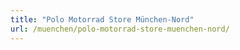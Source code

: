 ```yaml
---
title: "Polo Motorrad Store München-Nord"
url: /muenchen/polo-motorrad-store-muenchen-nord/
---
```

